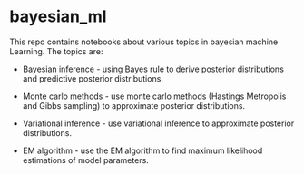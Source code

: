 # bayesian_mlThis repo contains notebooks about various topics in bayesian machine Learning. The topics are:-  Bayesian inference - using Bayes rule to derive posterior distributions and predictive posterior distributions.- Monte carlo methods - use monte carlo methods (Hastings Metropolis and Gibbs sampling) to approximate posterior distributions.- Variational inference - use variational inference to approximate posterior distributions.- EM algorithm - use the EM algorithm to find maximum likelihood estimations of model parameters.